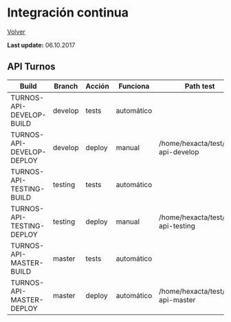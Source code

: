 Integración continua
====================

[Volver](../README.md)

__Last update:__ 06.10.2017

## API Turnos

| Build | Branch |Acción | Funciona | Path test | Path www |
|-------|--------|-------|----------|-----------|----------|
| TURNOS-API-DEVELOP-BUILD | develop | tests | automático | | |
| TURNOS-API-DEVELOP-DEPLOY | develop | deploy | manual | /home/hexacta/test/snc-api-develop | /var/www/snc-api-develop |
| TURNOS-API-TESTING-BUILD | testing | tests | automático | | |
| TURNOS-API-TESTING-DEPLOY | testing | deploy | manual | /home/hexacta/test/snc-api-testing | /var/www/snc-api-testing |
| TURNOS-API-MASTER-BUILD | master | tests | automático | | |
| TURNOS-API-MASTER-DEPLOY | master | deploy | automático | /home/hexacta/test/snc-api-master | /var/www/snc-api-uat |